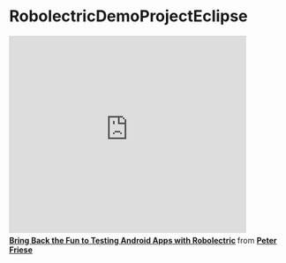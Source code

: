 RobolectricDemoProjectEclipse
=============================

<iframe src="http://www.slideshare.net/slideshow/embed_code/28679137" width="427" height="356" frameborder="0" marginwidth="0" marginheight="0" scrolling="no" style="border:1px solid #CCC;border-width:1px 1px 0;margin-bottom:5px" allowfullscreen> </iframe> <div style="margin-bottom:5px"> <strong> <a href="https://www.slideshare.net/peterfriese/bring-back-the-fun-to-testing-android-apps-with-robolectric" title="Bring Back the Fun to Testing Android Apps with Robolectric" target="_blank">Bring Back the Fun to Testing Android Apps with Robolectric</a> </strong> from <strong><a href="http://www.slideshare.net/peterfriese" target="_blank">Peter Friese</a></strong> </div>
